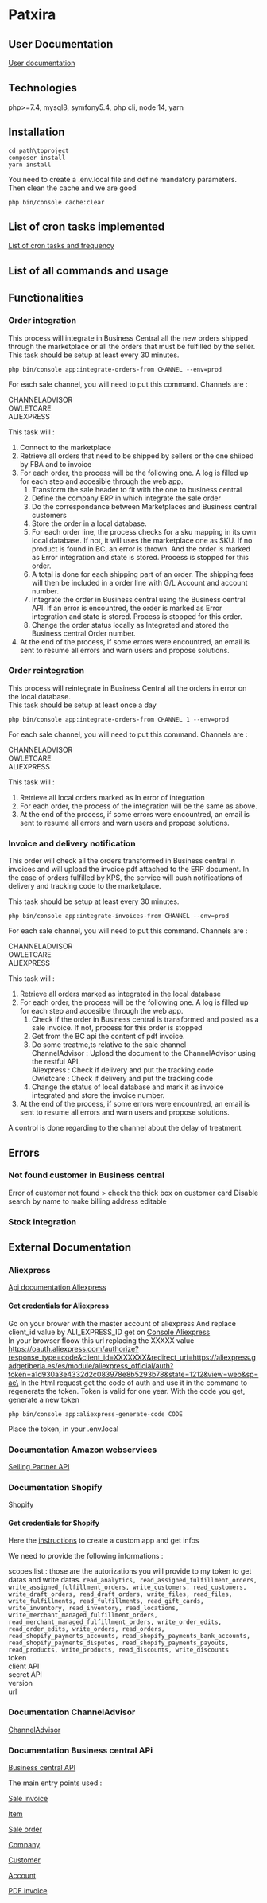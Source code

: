 # Patxira

## User Documentation
[User documentation](docs/user.md)


## Technologies
php>=7.4, mysql8, symfony5.4, php cli, node 14, yarn

## Installation
```
cd path\toproject
composer install
yarn install
```
You need to create a .env.local file and define mandatory parameters.\
Then clean the cache and we are good

```
php bin/console cache:clear
```

## List of cron tasks implemented
[List of cron tasks and frequency](/docs/cron.txt)


## List of all commands and usage



## Functionalities
### Order integration
This process will integrate in Business Central all the new orders shipped through the marketplace or all the orders that must be fulfilled by the seller.\
This task should be setup at least every 30 minutes. 

```
php bin/console app:integrate-orders-from CHANNEL --env=prod
```

For each sale channel, you will need to put this command. Channels are :

CHANNELADVISOR\
OWLETCARE\
ALIEXPRESS

This task will :
1. Connect to the marketplace
2. Retrieve all orders that need to be shipped by sellers or the one shiiped by FBA and to invoice
3. For each order, the process will be the following one. A log is filled up for each step and accesible through the web app.
    1. Transform the sale header to fit with the one to business central
    2. Define the company ERP in which integrate the sale order
    3. Do the correspondance between Marketplaces and Business central customers
    4. Store the order in a local database.
    5. For each order line, the process checks for a sku mapping in its own local database. If not, it will uses the marketplace one as SKU. If no product is found in BC, an error is thrown. And the order is marked as Error integration and state is stored. Process is stopped for this order.
    6. A total is done for each shipping part of an order. The shipping fees will then be included in a order line with G/L Account and account number.
    7. Integrate the order in Business central using the Business central API. If an error is encountred, the order is marked as Error integration and state is stored. Process is stopped for this order. 
    8. Change the order status locally as Integrated and stored the Business central Order number.
4. At the end of the process, if some errors were encountred, an email is sent to resume all errors and warn users and propose solutions.


### Order reintegration
This process will reintegrate in Business Central all the orders in error on the local database.\
This task should be setup at least once a day 

```
php bin/console app:integrate-orders-from CHANNEL 1 --env=prod
```
For each sale channel, you will need to put this command. Channels are :

CHANNELADVISOR\
OWLETCARE\
ALIEXPRESS


This task will :
1. Retrieve all local orders marked as In error of integration
2. For each order, the process of the integration will be the same as above.
3. At the end of the process, if some errors were encountred, an email is sent to resume all errors and warn users and propose solutions.



### Invoice and delivery notification
This order will check all the orders transformed in Business central in invoices and will upload the invoice pdf attached to the ERP document.
In the case of orders fulfilled by KPS, the service will push notifications of delivery and tracking code to the marketplace.


This task should be setup at least every 30 minutes. 

```
php bin/console app:integrate-invoices-from CHANNEL --env=prod
```
For each sale channel, you will need to put this command. Channels are :

CHANNELADVISOR\
OWLETCARE\
ALIEXPRESS

This task will :
1. Retrieve all orders marked as integrated in the local database
2. For each order, the process will be the following one. A log is filled up for each step and accesible through the web app.
    1. Check if the order in Business central is transformed and posted as a sale invoice. If not, process for this order is stopped
    2. Get from the BC api the content of pdf invoice.
    3. Do some treatme,ts relative to the sale channel\
    ChannelAdvisor : Upload the document to the ChannelAdvisor using the restful API.\
    Aliexpress : Check if delivery and put the tracking code\
    Owletcare : Check if delivery and put the tracking code
    4. Change the status of local database and mark it as invoice integrated and store the invoice number.
4. At the end of the process, if some errors were encountred, an email is sent to resume all errors and warn users and propose solutions.

A control is done regarding to the channel about the delay of treatment.


## Errors

### Not found customer in Business central
Error of customer not found > check the thick box on customer card  Disable search by name to make billing address editable

### Stock integration


## External Documentation

### Aliexpress
[Api documentation Aliexpress](https://developers.aliexpress.com/en/doc.htm?docId=108970&docType=1)

#### Get credentials for Aliexpress
Go on your brower with the master account of aliexpress
And replace client_id value by ALI_EXPRESS_ID get on [Console Aliexpress](https://console.aliexpress.com/app/app.htm?appId=10234288#/?appId=10234288&_k=h5u3py)\
In your browser floow this url replacing the XXXXX value https://oauth.aliexpress.com/authorize?response_type=code&client_id=XXXXXXX&redirect_uri=https://aliexpress.gadgetiberia.es/es/module/aliexpress_official/auth?token=a1d930a3e4332d2c083978e8b5293b78&state=1212&view=web&sp=ae\
In the html request get the code of auth and use it in the command to regenerate the token. Token is valid for one year.
With the code you get, generate a new token
```
php bin/console app:aliexpress-generate-code CODE
```
Place the token, in your .env.local

### Documentation Amazon webservices
[Selling Partner API](https://developer-docs.amazon.com/sp-api)

### Documentation Shopify
[Shopify](https://shopify.dev/api/admin-rest)

#### Get credentials for Shopify
Here the [instructions](https://help.shopify.com/en/manual/apps/custom-apps) to create a custom app and get infos

We need to provide the following informations :

scopes list : those are the autorizations you will provide to my token to get datas and write datas.
```read_analytics, read_assigned_fulfillment_orders, write_assigned_fulfillment_orders, write_customers, read_customers, write_draft_orders, read_draft_orders, write_files, read_files, write_fulfillments, read_fulfillments, read_gift_cards, write_inventory, read_inventory, read_locations, write_merchant_managed_fulfillment_orders, read_merchant_managed_fulfillment_orders, write_order_edits, read_order_edits, write_orders, read_orders, read_shopify_payments_accounts, read_shopify_payments_bank_accounts, read_shopify_payments_disputes, read_shopify_payments_payouts, read_products, write_products, read_discounts, write_discounts```\
token\
client API\
secret API\
version\
url

### Documentation ChannelAdvisor
[ChannelAdvisor](https://developer.channeladvisor.com/working-with-orders/channel-documents/)

### Documentation Business central APi
[Business central API](https://docs.microsoft.com/en-us/dynamics365/business-central/dev-itpro/api-reference/v1.0/)

The main entry points used :

[Sale invoice](https://docs.microsoft.com/en-us/dynamics365/business-central/dev-itpro/api-reference/v1.0/resources/dynamics_salesinvoice)

[Item](https://docs.microsoft.com/en-us/dynamics365/business-central/dev-itpro/api-reference/v1.0/resources/dynamics_item)

[Sale order](https://docs.microsoft.com/en-us/dynamics365/business-central/dev-itpro/api-reference/v1.0/resources/dynamics_salesorder)

[Company](https://docs.microsoft.com/en-us/dynamics365/business-central/dev-itpro/api-reference/v1.0/resources/dynamics_companies)

[Customer](https://docs.microsoft.com/en-us/dynamics365/business-central/dev-itpro/api-reference/v1.0/resources/dynamics_customer)

[Account](https://docs.microsoft.com/en-us/dynamics365/business-central/dev-itpro/api-reference/v1.0/resources/dynamics_account)

[PDF invoice](https://docs.microsoft.com/en-us/dynamics365/business-central/dev-itpro/api-reference/v1.0/api/dynamics_salesquote_pdfdocument)

